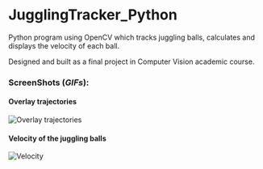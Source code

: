 # JugglingTracker_Python
Python program using OpenCV which tracks juggling balls, calculates and displays the velocity of each ball.

Designed and built as a final project in Computer Vision academic course.


### ScreenShots (*GIFs*):


#### Overlay trajectories

![Overlay trajectories](https://media.giphy.com/media/PYuUUzBUEfTHW6qaop/giphy.gif)


#### Velocity of the juggling balls

![Velocity](https://media.giphy.com/media/qNjTPztIsg0PSl4LI7/giphy.gif)
